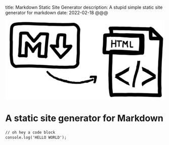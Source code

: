 title: Markdown Static Site Generator
description: A stupid simple static site generator for markdown
date: 2022-02-18
@@@

![Markdown to HTMl](./assets/markdown-to-html.png)

# A static site generator for Markdown

```
// oh hey a code block
console.log('HELLO WORLD');
```
